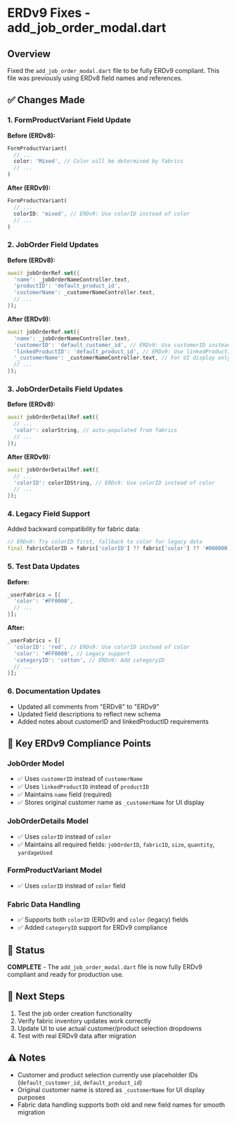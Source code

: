 # ERDv9 Fixes - add_job_order_modal.dart

## Overview
Fixed the `add_job_order_modal.dart` file to be fully ERDv9 compliant. This file was previously using ERDv8 field names and references.

## ✅ Changes Made

### 1. FormProductVariant Field Update
**Before (ERDv8):**
```dart
FormProductVariant(
  // ...
  color: 'Mixed', // Color will be determined by fabrics
  // ...
)
```

**After (ERDv9):**
```dart
FormProductVariant(
  // ...
  colorID: 'mixed', // ERDv9: Use colorID instead of color
  // ...
)
```

### 2. JobOrder Field Updates
**Before (ERDv8):**
```dart
await jobOrderRef.set({
  'name': _jobOrderNameController.text,
  'productID': 'default_product_id', 
  'customerName': _customerNameController.text,
  // ...
});
```

**After (ERDv9):**
```dart
await jobOrderRef.set({
  'name': _jobOrderNameController.text,
  'customerID': 'default_customer_id', // ERDv9: Use customerID instead of customerName
  'linkedProductID': 'default_product_id', // ERDv9: Use linkedProductID instead of productID
  '_customerName': _customerNameController.text, // For UI display only
  // ...
});
```

### 3. JobOrderDetails Field Updates
**Before (ERDv8):**
```dart
await jobOrderDetailRef.set({
  // ...
  'color': colorString, // auto-populated from fabrics
  // ...
});
```

**After (ERDv9):**
```dart
await jobOrderDetailRef.set({
  // ...
  'colorID': colorIDString, // ERDv9: Use colorID instead of color
  // ...
});
```

### 4. Legacy Field Support
Added backward compatibility for fabric data:
```dart
// ERDv9: Try colorID first, fallback to color for legacy data
final fabricColorID = fabric['colorID'] ?? fabric['color'] ?? '#000000';
```

### 5. Test Data Updates
**Before:**
```dart
_userFabrics = [{
  'color': '#FF0000',
  // ...
}];
```

**After:**
```dart
_userFabrics = [{
  'colorID': 'red', // ERDv9: Use colorID instead of color
  'color': '#FF0000', // Legacy support
  'categoryID': 'cotton', // ERDv9: Add categoryID
  // ...
}];
```

### 6. Documentation Updates
- Updated all comments from "ERDv8" to "ERDv9"
- Updated field descriptions to reflect new schema
- Added notes about customerID and linkedProductID requirements

## 🔧 Key ERDv9 Compliance Points

### JobOrder Model
- ✅ Uses `customerID` instead of `customerName`
- ✅ Uses `linkedProductID` instead of `productID`
- ✅ Maintains `name` field (required)
- ✅ Stores original customer name as `_customerName` for UI display

### JobOrderDetails Model
- ✅ Uses `colorID` instead of `color`
- ✅ Maintains all required fields: `jobOrderID`, `fabricID`, `size`, `quantity`, `yardageUsed`

### FormProductVariant Model
- ✅ Uses `colorID` instead of `color` field

### Fabric Data Handling
- ✅ Supports both `colorID` (ERDv9) and `color` (legacy) fields
- ✅ Added `categoryID` support for ERDv9 compliance

## 🚀 Status
**COMPLETE** - The `add_job_order_modal.dart` file is now fully ERDv9 compliant and ready for production use.

## 📝 Next Steps
1. Test the job order creation functionality
2. Verify fabric inventory updates work correctly
3. Update UI to use actual customer/product selection dropdowns
4. Test with real ERDv9 data after migration

## ⚠️ Notes
- Customer and product selection currently use placeholder IDs (`default_customer_id`, `default_product_id`)
- Original customer name is stored as `_customerName` for UI display purposes
- Fabric data handling supports both old and new field names for smooth migration
